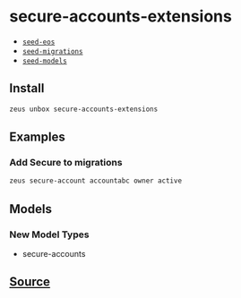
secure-accounts-extensions
====================









* [`seed-eos`](seed-eos.md)
* [`seed-migrations`](seed-migrations.md)
* [`seed-models`](seed-models.md)




## Install
```bash
zeus unbox secure-accounts-extensions
```
## Examples
### Add Secure to migrations
```bash
zeus secure-account accountabc owner active
```





## Models
### New Model Types
* secure-accounts



## [Source](https://github.com/liquidapps-io/zeus-sdk/tree/master/boxes/groups/lifecycle/secure-accounts-extensions)